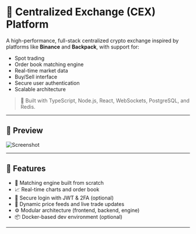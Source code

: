 # 🏦 Centralized Exchange (CEX) Platform

A high-performance, full-stack centralized crypto exchange inspired by platforms like **Binance** and **Backpack**, with support for:

- Spot trading  
- Order book matching engine  
- Real-time market data  
- Buy/Sell interface  
- Secure user authentication  
- Scalable architecture  

> 🔧 Built with TypeScript, Node.js, React, WebSockets, PostgreSQL, and Redis.

---

## 📸 Preview

![Screenshot](./preview.png)

---

## 🚀 Features

- 🧠 Matching engine built from scratch
- 📈 Real-time charts and order book
- 🔐 Secure login with JWT & 2FA (optional)
- 💸 Dynamic price feeds and live trade updates
- ⚙️ Modular architecture (frontend, backend, engine)
- 📦 Docker-based dev environment (optional)

---


